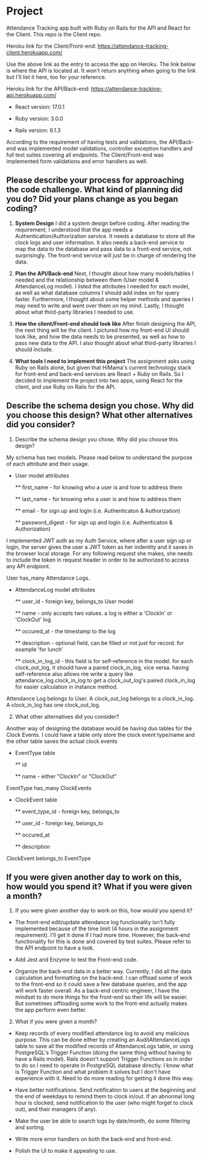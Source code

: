 # Project

Attendance Tracking app built with Ruby on Rails for the API and React for the Client. This repo is the Client repo.

Heroku link for the Client/Front-end: https://attendance-tracking-client.herokuapp.com/

Use the above link as the entry to access the app on Heroku. The link below is where the API is located at. It won't return anything when going to the link but I'll list it here, too for your reference.

Heroku link for the API/Back-end: https://attendance-tracking-api.herokuapp.com/

* React version: 17.0.1

* Ruby version: 3.0.0

* Rails version: 6.1.3

According to the requirement of having tests and validations, the API/Back-end was implemented model validations, controller exception handlers and full test suites covering all endpoints. The Client/Front-end was implemented form validations and error handlers as well.

## Please describe your process for approaching the code challenge. What kind of planning did you do? Did your plans change as you began coding?

1. **System Design**
I did a system design before coding. After reading the requirement, I understood that the app needs a Authentication/Authorization service. It needs a database to store all the clock logs and user information. It also needs a back-end service to map the data to the database and pass data to a front-end service, not surprisingly. The front-end service will just be in charge of rendering the data.

2. **Plan the API/Back-end**
Next, I thought about how many models/tables I needed and the relationship between them (User model & AttendanceLog model). I listed the attributes I needed for each model, as well as what database columns I should add index on for query faster. Furthermore, I thought about some helper methods and queries I may need to write and went over them on my mind. Lastly, I thought about what third-party libraries I needed to use.

3. **How the client/Front-end should look like**
After finish designing the API, the next thing will be the client. I pictured how my front-end UI should look like, and how the data needs to be presented, as well as how to pass new data to the API. I also thought about what third-party libraries I should include.

4. **What tools I need to implement this project**
The assignment asks using Ruby on Rails alone, but given that HiMama's current technology stack for front-end and back-end services are React + Ruby on Rails. So I decided to implement the project into two apps, using React for the client, and use Ruby on Rails for the API.

## Describe the schema design you chose. Why did you choose this design? What other alternatives did you consider?

1. Describe the schema design you chose. Why did you choose this design?

My schema has two models. Please read below to understand the purpose of each attribute and their usage.

* User model attributes

  ** first_name - for knowing who a user is and how to address them
  
  ** last_name - for knowing who a user is and how to address them
  
  ** email - for sign up and login (i.e. Authenticaton & Authorization)
  
  ** password_digest - for sign up and login (i.e. Authenticaton & Authorization)
  
I implemented JWT auth as my Auth Service, where after a user sign up or login, the server gives the user a JWT token as her indentity and it saves in the browser local storage. For any following request she makes, she needs to include the token in request header in order to be authorized to access any API endpiont.

User has_many Attendance Logs.

* AttendanceLog model attributes

  ** user_id - foreign key, belongs_to User model
  
  ** name - only accepts two values. a log is either a 'ClockIn' or 'ClockOut' log

  ** occured_at - the timestamp to the log
  
  ** description - optional field, can be filled or not just for record. for example 'for lunch'
  
  ** clock_in_log_id - this field is for self-reference in the model. for each clock_out_log, it should have a paired clock_in_log, vice versa. having self-reference also allows me write a query like attendance_log.clock_in_log to get a clock_out_log's paired clock_in_log for easier calculation in instance method.
  
Attendance Log belongs to User. A clock_out_log belongs to a clock_in_log. A clock_in_log has one clock_out_log.

2. What other alternatives did you consider?

Another way of designing the database would be having duo tables for the Clock Events. I could have a table only store the clock event type/name and the other table saves the actual clock events

* EventType table
  
  ** id
  
  ** name - either "ClockIn" or "ClockOut"
  
EventType has_many ClockEvents

* ClockEvent table

  ** event_type_id - foreign key, belongs_to
  
  ** user_id - foreign key, belongs_to
  
  ** occured_at
  
  ** description
  
ClockEvent belongs_to EventType

## If you were given another day to work on this, how would you spend it? What if you were given a month?

1. If you were given another day to work on this, how would you spend it?

* The front-end edit/update attendance log functionality isn't fully implemented because of the time limit (4 hours in the assignment requirement). I'll get it done if I had more time. However, the back-end functionality for this is done and covered by test suites. Please refer to the API endpoint to have a look.

* Add Jest and Enzyme to test the Front-end code.

* Organize the back-end data in a better way. Currently, I did all the data calculation and formatting on the back-end. I can offload some of work to the front-end so it could save a few database queries, and the app will work faster overall. As a back-end centric engineer, I have the mindset to do more things for the front-end so their life will be easier. But sometimes offloading some work to the front-end actually makes the app perform even better.

2. What if you were given a month?

* Keep records of every modified attendance log to avoid any malicious purpose. This can be done either by creating an AuditAttendanceLogs table to save all the modified records of AttendanceLogs table, or using PostgreSQL's Trigger Function (doing the same thing without having to have a Rails model). Rails doesn't support Trigger Functions so in order to do so I need to operate in PostgreSQL database directly. I know what is Trigger Function and what problem it solves but I don't have experience with it. Need to do more reading for getting it done this way.

* Have better notifications. Send notification to users at the beginning and the end of weekdays to remind them to clock in/out. If an abnormal long hour is clocked, send notification to the user (who might forget to clock out), and their managers (if any).

* Make the user be able to search logs by date/month, do some filtering and sorting.

* Write more error handlers on both the back-end and front-end.

* Polish the UI to make it appealing to use.
